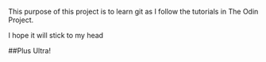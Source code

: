 This purpose of this project is to learn git as I follow the tutorials in The Odin Project.

I hope it will stick to my head

##Plus Ultra!